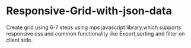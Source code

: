 # Responsive-Grid-with-json-data
Create grid using 6-7 steps using mps javascript library,which supports responsive css and common functionality like Export,sorting and filter on client side.
